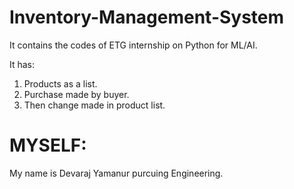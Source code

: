 # Inventory-Management-System
It contains the codes of ETG internship on Python for ML/AI.

It has:
1. Products as a list.
2. Purchase made by buyer.
3. Then change made in product list.
# MYSELF:
My name is Devaraj Yamanur purcuing Engineering.
